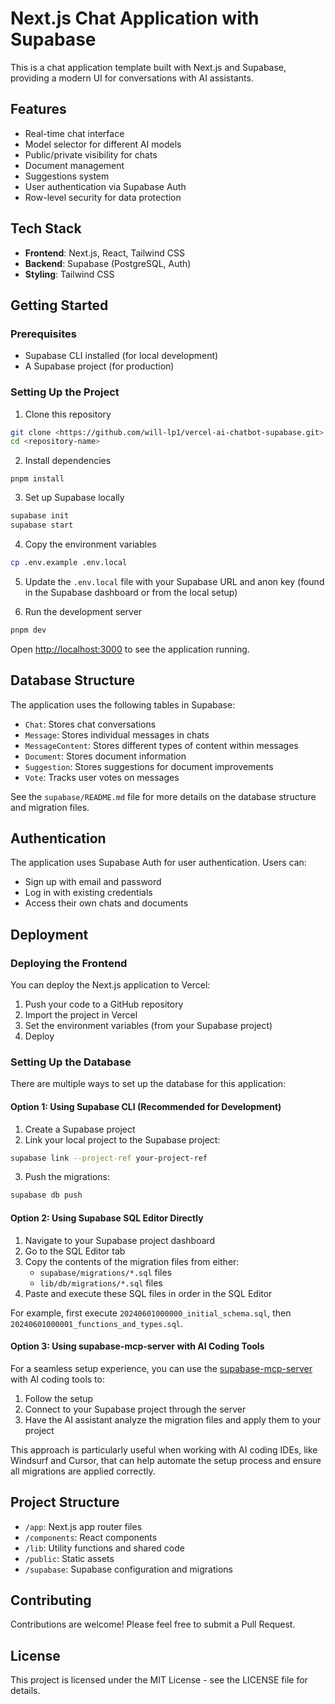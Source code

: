 # Next.js Chat Application with Supabase

This is a chat application template built with Next.js and Supabase, providing a modern UI for conversations with AI assistants.

## Features

- Real-time chat interface
- Model selector for different AI models
- Public/private visibility for chats
- Document management
- Suggestions system
- User authentication via Supabase Auth
- Row-level security for data protection

## Tech Stack

- **Frontend**: Next.js, React, Tailwind CSS
- **Backend**: Supabase (PostgreSQL, Auth)
- **Styling**: Tailwind CSS

## Getting Started

### Prerequisites

- Supabase CLI installed (for local development)
- A Supabase project (for production)

### Setting Up the Project

1. Clone this repository

```bash
git clone <https://github.com/will-lp1/vercel-ai-chatbot-supabase.git>
cd <repository-name>
```

2. Install dependencies

```
pnpm install
```

3. Set up Supabase locally

```bash
supabase init
supabase start
```

4. Copy the environment variables

```bash
cp .env.example .env.local
```

5. Update the `.env.local` file with your Supabase URL and anon key (found in the Supabase dashboard or from the local setup)

6. Run the development server

```bash
pnpm dev
```

Open [http://localhost:3000](http://localhost:3000) to see the application running.

## Database Structure

The application uses the following tables in Supabase:

- `Chat`: Stores chat conversations
- `Message`: Stores individual messages in chats
- `MessageContent`: Stores different types of content within messages
- `Document`: Stores document information
- `Suggestion`: Stores suggestions for document improvements
- `Vote`: Tracks user votes on messages

See the `supabase/README.md` file for more details on the database structure and migration files.

## Authentication

The application uses Supabase Auth for user authentication. Users can:

- Sign up with email and password
- Log in with existing credentials
- Access their own chats and documents

## Deployment

### Deploying the Frontend

You can deploy the Next.js application to Vercel:

1. Push your code to a GitHub repository
2. Import the project in Vercel
3. Set the environment variables (from your Supabase project)
4. Deploy

### Setting Up the Database

There are multiple ways to set up the database for this application:

#### Option 1: Using Supabase CLI (Recommended for Development)

1. Create a Supabase project
2. Link your local project to the Supabase project:

```bash
supabase link --project-ref your-project-ref
```

3. Push the migrations:

```bash
supabase db push
```

#### Option 2: Using Supabase SQL Editor Directly

1. Navigate to your Supabase project dashboard
2. Go to the SQL Editor tab
3. Copy the contents of the migration files from either:
   - `supabase/migrations/*.sql` files
   - `lib/db/migrations/*.sql` files
4. Paste and execute these SQL files in order in the SQL Editor

For example, first execute `20240601000000_initial_schema.sql`, then `20240601000001_functions_and_types.sql`.

#### Option 3: Using supabase-mcp-server with AI Coding Tools

For a seamless setup experience, you can use the [supabase-mcp-server](https://github.com/alexander-zuev/supabase-mcp-server) with AI coding tools to:

1. Follow the setup 
2. Connect to your Supabase project through the server
3. Have the AI assistant analyze the migration files and apply them to your project

This approach is particularly useful when working with AI coding IDEs, like Windsurf and Cursor, that can help automate the setup process and ensure all migrations are applied correctly.

## Project Structure

- `/app`: Next.js app router files
- `/components`: React components
- `/lib`: Utility functions and shared code
- `/public`: Static assets
- `/supabase`: Supabase configuration and migrations

## Contributing

Contributions are welcome! Please feel free to submit a Pull Request.

## License

This project is licensed under the MIT License - see the LICENSE file for details.
